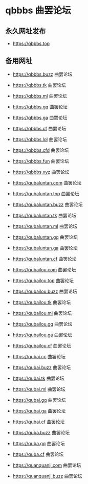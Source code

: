 # qbbbs 曲罢论坛

## 永久网址发布

- https://qbbbs.top

## 备用网址

- https://qbbbs.buzz 曲罢论坛

- https://qbbbs.tk 曲罢论坛

- https://qbbbs.ml 曲罢论坛

- https://qbbbs.gq 曲罢论坛

- https://qbbbs.ga 曲罢论坛

- https://qbbbs.cf 曲罢论坛

- https://qbbbs.lol 曲罢论坛

- https://qbbbs.cfd 曲罢论坛

- https://qbbbs.fun 曲罢论坛

- https://qbbbs.xyz 曲罢论坛

- https://qubaluntan.com 曲罢论坛

- https://qubaluntan.top 曲罢论坛

- https://qubaluntan.buzz 曲罢论坛

- https://qubaluntan.tk 曲罢论坛

- https://qubaluntan.ml 曲罢论坛

- https://qubaluntan.gq 曲罢论坛

- https://qubaluntan.ga 曲罢论坛

- https://qubaluntan.cf 曲罢论坛

- https://qubailou.com 曲罢论坛

- https://qubailou.top 曲罢论坛

- https://qubailou.buzz 曲罢论坛

- https://qubailou.tk 曲罢论坛

- https://qubailou.ml 曲罢论坛

- https://qubailou.gq 曲罢论坛

- https://qubailou.ga 曲罢论坛

- https://qubailou.cf 曲罢论坛

- https://qubai.cc 曲罢论坛

- https://qubai.buzz 曲罢论坛

- https://qubai.tk 曲罢论坛

- https://qubai.ml 曲罢论坛

- https://qubai.gq 曲罢论坛

- https://qubai.ga 曲罢论坛

- https://qubai.cf 曲罢论坛

- https://quba.buzz 曲罢论坛

- https://quba.gq 曲罢论坛

- https://quba.cf 曲罢论坛

- https://quanquanji.com 曲罢论坛

- https://quanquanji.buzz 曲罢论坛
